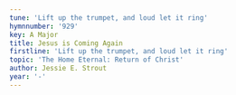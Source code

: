```yaml
---
tune: 'Lift up the trumpet, and loud let it ring'
hymnnumber: '929'
key: A Major
title: Jesus is Coming Again
firstline: 'Lift up the trumpet, and loud let it ring'
topic: 'The Home Eternal: Return of Christ'
author: Jessie E. Strout
year: '-'
---
```


